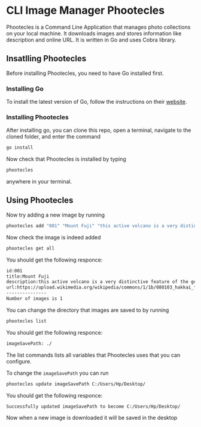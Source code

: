 # CLI Image Manager Phootecles

Phootecles is a Command Line Application that manages photo collections on your local machine. It downloads images and stores information like description and online URL. It is written in Go and uses Cobra library.

## Insatlling Phootecles

Before installing Phootecles, you need to have Go installed first.

### Installing Go

To install the latest version of Go, follow the instructions on their [website](https://golang.org/dl/).

### Installing Phootecles

After installing go, you can clone this repo, open a terminal, navigate to the cloned folder, and enter the command

```bash
go install
```

Now check that Phootecles is installed by typing

```bash
phootecles
```

anywhere in your terminal.

## Using Phootecles

Now try adding a new image by running

```bash
phootecles add "001" "Mount Fuji" "this active volcano is a very distinctive feature of the geography of Japan...." "https://upload.wikimedia.org/wikipedia/commons/1/1b/080103_hakkai_fuji.jpg"
```

Now check the image is indeed added

```bash
phootecles get all
```

You should get the following responce:

```bash
id:001
title:Mount Fuji
description:this active volcano is a very distinctive feature of the geography of Japan....
url:https://upload.wikimedia.org/wikipedia/commons/1/1b/080103_hakkai_fuji.jpg
---------------
Number of images is 1
```

You can change the directory that images are saved to by running

```bash
phootecles list
```

You should get the following responce:

```bash
imageSavePath: ./
```

The list commands lists all variables that Phootecles uses that you can configure.

To change the `imageSavePath` you can run

```bash
phootecles update imageSavePath C:/Users/Hp/Desktop/
```

You should get the following responce:

```bash
Successfully updated imageSavePath to become C:/Users/Hp/Desktop/
```

Now when a new image is downloaded it will be saved in the desktop
